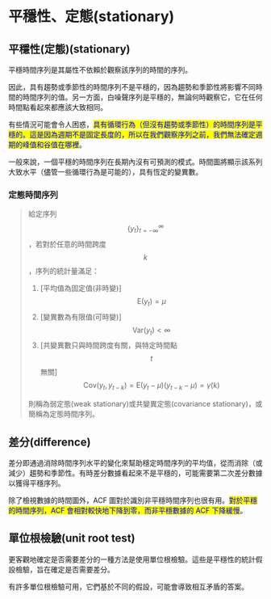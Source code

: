# 平穩性、定態(stationary)

## 平穩性(定態)(stationary)

平穩時間序列是其屬性不依賴於觀察該序列的時間的序列。

因此，具有趨勢或季節性的時間序列不是平穩的，因為趨勢和季節性將影響不同時間的時間序列的值。另一方面，白噪聲序列是平穩的，無論何時觀察它，它在任何時間點看起來都應該大致相同。

有些情況可能會令人困惑，<mark style="color:blue;">具有循環行為（但沒有趨勢或季節性）的時間序列是平穩的。這是因為週期不是固定長度的，所以在我們觀察序列之前，我們無法確定週期的峰值和谷值在哪裡</mark>。

一般來說，一個平穩的時間序列在長期內沒有可預測的模式。時間圖將顯示該系列大致水平（儘管一些循環行為是可能的），具有恆定的變異數。

### 定態時間序列

> 給定序列$$\{y_t\}_{t=-\infty}^{\infty}$$，若對於任意的時間跨度$$k$$，序列的統計量滿足：
>
> 1. \[平均值為固定值(非時變)] $$\mathrm{E}(y_t)=\mu$$
> 2. \[變異數為有限值(可時變)] $$\mathrm{Var}(y_t) < \infty$$
> 3. \[共變異數只與時間跨度有關，與特定時間點$$t$$無關] $$\mathrm{Cov}(y_t, y_{t-k})=\mathrm{E}(y_t - \mu)(y_{t-k} - \mu)=\gamma(k)$$
>
> 則稱為弱定態(weak stationary)或共變異定態(covariance stationary)，或簡稱為定態時間序列。

## 差分(difference)

差分即通過消除時間序列水平的變化來幫助穩定時間序列的平均值，從而消除（或減少）趨勢和季節性。有時差分數據看起來不是平穩的，可能需要第二次差分數據以獲得平穩序列。

除了檢視數據的時間圖外，ACF 圖對於識別非平穩時間序列也很有用。<mark style="color:blue;">對於平穩的時間序列，ACF 會相對較快地下降到零，而非平穩數據的 ACF 下降緩慢</mark>。

## 單位根檢驗(unit root test)

更客觀地確定是否需要差分的一種方法是使用單位根檢驗。這些是平穩性的統計假設檢驗，旨在確定是否需要差分。

有許多單位根檢驗可用，它們基於不同的假設，可能會導致相互矛盾的答案。
